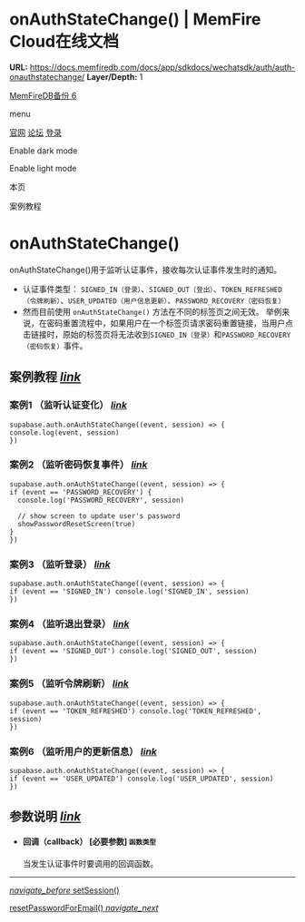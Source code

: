 # onAuthStateChange() | MemFire Cloud在线文档

**URL:** https://docs.memfiredb.com/docs/app/sdkdocs/wechatsdk/auth/auth-onauthstatechange/
**Layer/Depth:** 1

[MemFireDB备份 6](/)

menu

[官网](https://memfiredb.com/)
[论坛](https://community.memfiredb.com/)
[登录](https://cloud.memfiredb.com/auth/login)

Enable dark mode

Enable light mode

本页

案例教程

# onAuthStateChange()

onAuthStateChange()用于监听认证事件，接收每次认证事件发生时的通知。

* 认证事件类型： `SIGNED_IN（登录）`、`SIGNED_OUT（登出）`、`TOKEN_REFRESHED（令牌刷新）`、`USER_UPDATED（用户信息更新）`、`PASSWORD_RECOVERY（密码恢复）`
* 然而目前使用 `onAuthStateChange()` 方法在不同的标签页之间无效。
  举例来说，在密码重置流程中，如果用户在一个标签页请求密码重置链接，当用户点击链接时，原始的标签页将无法收到`SIGNED_IN（登录）`和`PASSWORD_RECOVERY（密码恢复）`事件。

## 案例教程 [*link*](#%e6%a1%88%e4%be%8b%e6%95%99%e7%a8%8b)

### 案例1 （监听认证变化） [*link*](#%e6%a1%88%e4%be%8b1-%e7%9b%91%e5%90%ac%e8%ae%a4%e8%af%81%e5%8f%98%e5%8c%96)

```
supabase.auth.onAuthStateChange((event, session) => {
console.log(event, session)
})
```

### 案例2 （监听密码恢复事件） [*link*](#%e6%a1%88%e4%be%8b2-%e7%9b%91%e5%90%ac%e5%af%86%e7%a0%81%e6%81%a2%e5%a4%8d%e4%ba%8b%e4%bb%b6)

```
supabase.auth.onAuthStateChange((event, session) => {
if (event == 'PASSWORD_RECOVERY') {
  console.log('PASSWORD_RECOVERY', session)

  // show screen to update user's password
  showPasswordResetScreen(true)
}
})
```

### 案例3 （监听登录） [*link*](#%e6%a1%88%e4%be%8b3-%e7%9b%91%e5%90%ac%e7%99%bb%e5%bd%95)

```
supabase.auth.onAuthStateChange((event, session) => {
if (event == 'SIGNED_IN') console.log('SIGNED_IN', session)
})
```

### 案例4 （监听退出登录） [*link*](#%e6%a1%88%e4%be%8b4-%e7%9b%91%e5%90%ac%e9%80%80%e5%87%ba%e7%99%bb%e5%bd%95)

```
supabase.auth.onAuthStateChange((event, session) => {
if (event == 'SIGNED_OUT') console.log('SIGNED_OUT', session)
})
```

### 案例5 （监听令牌刷新） [*link*](#%e6%a1%88%e4%be%8b5-%e7%9b%91%e5%90%ac%e4%bb%a4%e7%89%8c%e5%88%b7%e6%96%b0)

```
supabase.auth.onAuthStateChange((event, session) => {
if (event == 'TOKEN_REFRESHED') console.log('TOKEN_REFRESHED', session)
})
```

### 案例6 （监听用户的更新信息） [*link*](#%e6%a1%88%e4%be%8b6-%e7%9b%91%e5%90%ac%e7%94%a8%e6%88%b7%e7%9a%84%e6%9b%b4%e6%96%b0%e4%bf%a1%e6%81%af)

```
supabase.auth.onAuthStateChange((event, session) => {
if (event == 'USER_UPDATED') console.log('USER_UPDATED', session)
})
```

## 参数说明 [*link*](#%e5%8f%82%e6%95%b0%e8%af%b4%e6%98%8e)

* #### 回调（callback） [必要参数] `函数类型`

  当发生认证事件时要调用的回调函数。

---

[*navigate\_before* setSession()](/docs/app/sdkdocs/wechatsdk/auth/auth-setsession/)

[resetPasswordForEmail() *navigate\_next*](/docs/app/sdkdocs/wechatsdk/auth/auth-resetpasswordforemail/)